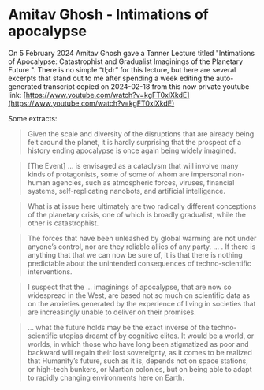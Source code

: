 # Amitav Ghosh - Intimations of apocalypse  


On 5 February 2024 Amitav Ghosh gave a Tanner Lecture titled "Intimations of Apocalypse: Catastrophist and Gradualist Imaginings of the Planetary Future ". There is no simple “tl;dr” for this lecture, but here are several excerpts that stand out to me after spending a week editing the auto-generated transcript copied on 2024-02-18 from this now private youtube link: [https://www.youtube.com/watch?v=kgFT0xlXkdE](https://www.youtube.com/watch?v=kgFT0xlXkdE)  

Some extracts:   

> Given the scale and diversity of the disruptions that are already being felt around the planet, it is hardly surprising that the prospect of a history ending apocalypse is once again being widely imagined.    

> \[The Event\] ... is envisaged as a cataclysm that will involve many kinds of protagonists, some of some of whom are impersonal non-human agencies, such as atmospheric forces, viruses, financial systems, self-replicating nanobots, and artificial intelligence.  

> What is at issue here ultimately are two radically different conceptions of the planetary crisis, one of which is broadly gradualist, while the other is catastrophist.    

> The forces that have been unleashed by global warming are not under anyone’s control, nor are they reliable allies of any party. ... . If there is anything that that we can now be sure of, it is that there is nothing predictable about the unintended consequences of techno-scientific interventions.    

> I suspect that the ... imaginings of apocalypse, that are now so widespread in the West, are based not so much on scientific data as on the anxieties generated by the experience of living in societies that are increasingly unable to deliver on their promises.    

> ... what the future holds may be the exact inverse of the techno-scientific utopias dreamt of by cognitive elites. It would be a world, or worlds, in which those who have long been stigmatized as poor and backward will regain their lost sovereignty, as it comes to be realized that Humanity’s future, such as it is, depends not on space stations, or high-tech bunkers, or Martian colonies, but on being able to adapt to rapidly changing environments here on Earth.  

